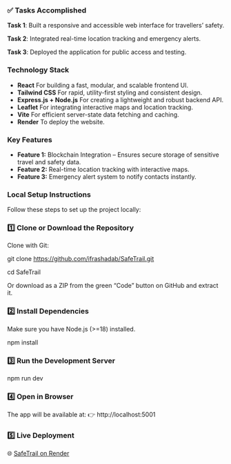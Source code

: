 ### ✅ Tasks Accomplished

**Task 1**: Built a responsive and accessible web interface for travellers’ safety.

**Task 2**: Integrated real-time location tracking and emergency alerts.

**Task 3**: Deployed the application for public access and testing.

### Technology Stack
- **React**                 For building a fast, modular, and scalable frontend UI.
- **Tailwind CSS**          For rapid, utility-first styling and consistent design.
- **Express.js + Node.js**  For creating a lightweight and robust backend API.
- **Leaflet**               For integrating interactive maps and location tracking.
- **Vite**                  For efficient server-state data fetching and caching.
- **Render**                To deploy the website.


### Key Features

- **Feature 1:** Blockchain Integration – Ensures secure storage of sensitive travel and safety data.
- **Feature 2:** Real-time location tracking with interactive maps.
- **Feature 3:** Emergency alert system to notify contacts instantly.


### Local Setup Instructions
Follow these steps to set up the project locally:  

### 1️⃣ Clone or Download the Repository  
Clone with Git:

git clone https://github.com/ifrashadab/SafeTrail.git

cd SafeTrail

Or download as a ZIP from the green “Code” button on GitHub and extract it.

### 2️⃣ Install Dependencies
Make sure you have Node.js (>=18) installed.

npm install

### 3️⃣ Run the Development Server
npm run dev

### 4️⃣ Open in Browser

  The app will be available at:
👉 http://localhost:5001

### 5️⃣ Live Deployment
🌐  [SafeTrail on Render](https://safetrail-2.onrender.com/)